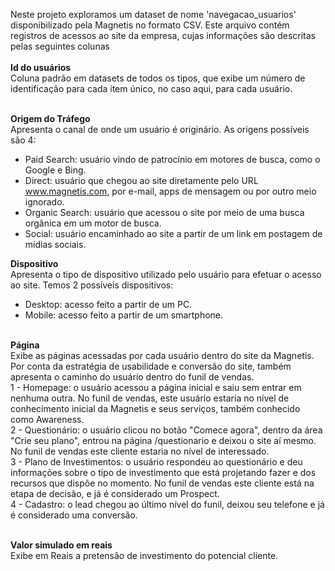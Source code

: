 Neste projeto exploramos um dataset de nome 'navegacao_usuarios' disponibilizado pela Magnetis no formato CSV. Este arquivo contém registros de acessos ao site da empresa, cujas informações são descritas pelas seguintes colunas
<br><br>
<strong>Id do usuários</strong><br>
Coluna padrão em datasets de todos os tipos, que exibe um número de identificação para cada item único, no caso aqui, para cada usuário.<br><br>

<strong>Origem do Tráfego</strong><br>
Apresenta o canal de onde um usuário é originário. As origens possíveis são 4:<br>
* Paid Search: usuário vindo de patrocínio em motores de busca, como o Google e Bing.<br>
* Direct: usuário que chegou ao site diretamente pelo URL www.magnetis.com, por e-mail, apps de mensagem ou por outro meio ignorado.<br>
* Organic Search: usuário que acessou o site por meio de uma busca orgânica em um motor de busca.<br>
* Social: usuário encaminhado ao site a partir de um link em postagem de mídias sociais.<br>

<strong>Dispositivo</strong><br>
Apresenta o tipo de dispositivo utilizado pelo usuário para efetuar o acesso ao site. Temos 2 possíveis dispositivos:<br>
* Desktop: acesso feito a partir de um PC.<br>
* Mobile: acesso feito a partir de um smartphone.<br><br>

<strong>Página</strong><br>
Exibe as páginas acessadas por cada usuário dentro do site da Magnetis. Por conta da estratégia de usabilidade e conversão do site, também apresenta o caminho do usuário dentro do funil de vendas.<br>
1 - Homepage: o usuário acessou a página inicial e saiu sem entrar em nenhuma outra. No funil de vendas, este usuário estaria no nível de conhecimento inicial da Magnetis e seus serviços, também conhecido como Awareness.<br>
2 - Questionário: o usuário clicou no botão "Comece agora", dentro da área "Crie seu plano", entrou na página /questionario e deixou o site aí mesmo. No funil de vendas este cliente estaria no nível de interessado.<br>
3 - Plano de Investimentos: o usuário respondeu ao questionário e deu informações sobre o tipo de investimento que está projetando fazer e dos recursos que dispõe no momento. No funil de vendas este cliente está na etapa de decisão, e já é considerado um Prospect.<br>
4 - Cadastro: o lead chegou ao último nível do funil, deixou seu telefone e já é considerado uma conversão.<br><br>

<strong>Valor simulado em reais</strong><br>
Exibe em Reais a pretensão de investimento do potencial cliente.
